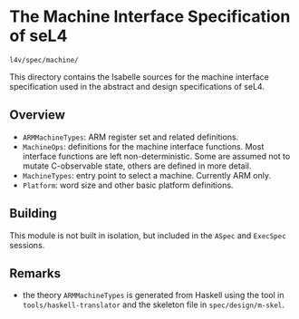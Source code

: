 <!--
     Copyright 2020, Data61, CSIRO (ABN 41 687 119 230)

     SPDX-License-Identifier: CC-BY-SA-4.0
-->

The Machine Interface Specification of seL4
===========================================

    l4v/spec/machine/

This directory contains the Isabelle sources for the machine interface
specification used in the abstract and design specifications of seL4.

Overview
--------

 * `ARMMachineTypes`: ARM register set and related definitions.
 * `MachineOps`: definitions for the machine interface functions. Most
   interface functions are left non-deterministic. Some are assumed not to
   mutate C-observable state, others are defined in more detail.
 * `MachineTypes`: entry point to select a machine. Currently ARM only.
 * `Platform`: word size and other basic platform definitions.

Building
--------

This module is not built in isolation, but included in the `ASpec` and
`ExecSpec` sessions.

Remarks
-------

 * the theory `ARMMachineTypes` is generated from Haskell using the tool in
   `tools/haskell-translator` and the skeleton file in `spec/design/m-skel`.

